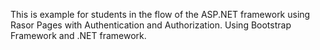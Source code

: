 This is example for students in the flow of the ASP.NET framework using Rasor Pages with Authentication and Authorization. 
Using Bootstrap Framework and .NET framework.
